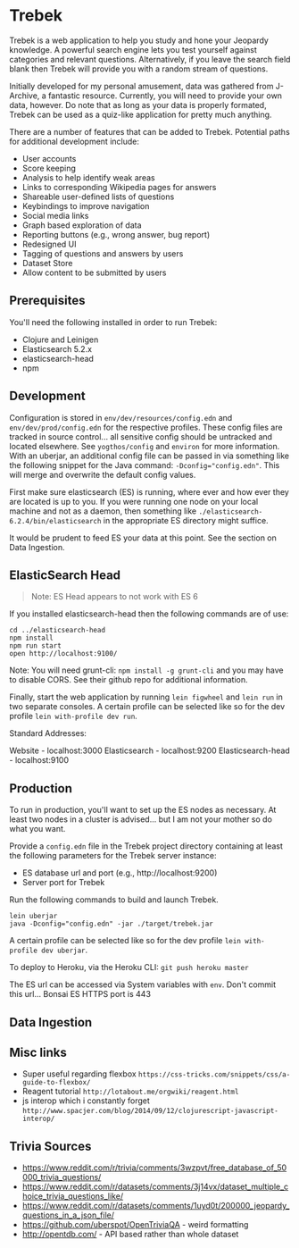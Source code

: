 # Trebek

Trebek is a web application to help you study and hone your Jeopardy knowledge. A powerful search engine lets you test yourself against categories and relevant questions. Alternatively, if you leave the search field blank then Trebek will provide you with a random stream of questions.

Initially developed for my personal amusement, data was gathered from J-Archive, a fantastic resource. Currently, you will need to provide your own data, however. Do note that as long as your data is properly formated, Trebek can be used as a quiz-like application for pretty much anything.

There are a number of features that can be added to Trebek. Potential paths for additional development include:
 - User accounts
 - Score keeping
 - Analysis to help identify weak areas
 - Links to corresponding Wikipedia pages for answers
 - Shareable user-defined lists of questions
 - Keybindings to improve navigation
 - Social media links
 - Graph based exploration of data
 - Reporting buttons (e.g., wrong answer, bug report)
 - Redesigned UI
 - Tagging of questions and answers by users
 - Dataset Store
 - Allow content to be submitted by users

## Prerequisites

You'll need the following installed in order to run Trebek:

- Clojure and Leinigen
- Elasticsearch 5.2.x
- elasticsearch-head
- npm

## Development

Configuration is stored in `env/dev/resources/config.edn` and `env/dev/prod/config.edn` for the respective profiles. These config files are tracked in source control... all sensitive config should be untracked and located elsewhere. See `yogthos/config` and `environ` for more information. With an uberjar, an additional config file can be passed in via something like the following snippet for the Java command: `-Dconfig="config.edn"`. This will merge and overwrite the default config values.

First make sure elasticsearch (ES) is running, where ever and how ever they are located is up to you. If you were running one node on your local machine and not as a daemon, then something like `./elasticsearch-6.2.4/bin/elasticsearch` in the appropriate ES directory might suffice.

It would be prudent to feed ES your data at this point. See the section on Data Ingestion.

## ElasticSearch Head

> Note: ES Head appears to not work with ES 6

If you installed elasticsearch-head then the following commands are of use:

```
cd ../elasticsearch-head
npm install
npm run start
open http://localhost:9100/
```

Note: You will need grunt-cli: `npm install -g grunt-cli` and you may have to disable CORS. See their github repo for additional information.

Finally, start the web application by running `lein figwheel` and `lein run` in two separate consoles. A certain profile can be selected like so for the dev profile `lein with-profile dev run`.

Standard Addresses:

Website - localhost:3000
Elasticsearch - localhost:9200
Elasticsearch-head - localhost:9100

## Production

To run in production, you'll want to set up the ES nodes as necessary. At least two nodes in a cluster is advised... but I am not your mother so do what you want.

Provide a `config.edn` file in the Trebek project directory containing at least the following parameters for the Trebek server instance:

- ES database url and port (e.g., http://localhost:9200)
- Server port for Trebek

Run the following commands to build and launch Trebek.

```
lein uberjar
java -Dconfig="config.edn" -jar ./target/trebek.jar
```

A certain profile can be selected like so for the dev profile `lein with-profile dev uberjar`.

To deploy to Heroku, via the Heroku CLI: `git push heroku master`

The ES url can be accessed via System variables with `env`. Don't commit this url... Bonsai ES HTTPS port is 443

## Data Ingestion



## Misc links

- Super useful regarding flexbox `https://css-tricks.com/snippets/css/a-guide-to-flexbox/`
- Reagent tutorial `http://lotabout.me/orgwiki/reagent.html`
- js interop which i constantly forget `http://www.spacjer.com/blog/2014/09/12/clojurescript-javascript-interop/`

## Trivia Sources
 
- https://www.reddit.com/r/trivia/comments/3wzpvt/free_database_of_50000_trivia_questions/ 
- https://www.reddit.com/r/datasets/comments/3j14vx/dataset_multiple_choice_trivia_questions_like/ 
- https://www.reddit.com/r/datasets/comments/1uyd0t/200000_jeopardy_questions_in_a_json_file/ 
- https://github.com/uberspot/OpenTriviaQA - weird formatting 
- http://opentdb.com/ - API based rather than whole dataset

